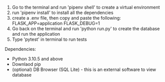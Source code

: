 1. Go to the terminal and run 'pipenv shell' to create a virtual environment
2. run 'pipenv install' to install all the dependencies
3. create a .env file, then copy and paste the following:
   FLASK_APP=application
   FLASK_DEBUG=1
4. Go back on the terminal and run 'python run.py' to create the database and run the application
5. Type 'pytest' in terminal to run tests

Dependencies:
- Python 3.10.5 and above
- Downlaod pip
- (optional) DB Browser (SQL Lite) - this is an external software to view database
